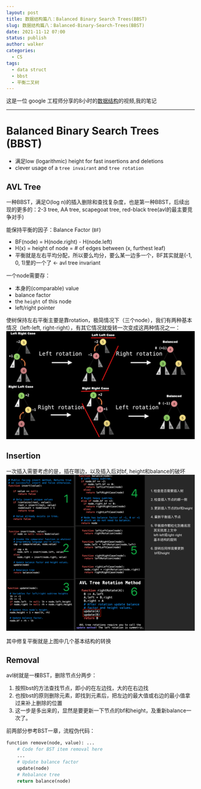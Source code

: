 ```yaml
---
layout: post
title: 数据结构篇八：Balanced Binary Search Trees(BBST)
slug: 数据结构篇八：Balanced-Binary-Search-Trees(BBST)
date: 2021-11-12 07:00
status: publish
author: walker
categories: 
  - CS
tags:
  - data struct
  - bbst
  - 平衡二叉树
---
```


这是一位 google 工程师分享的8小时的[数据结构](https://www.youtube.com/watch?v=RBSGKlAvoiM)的视频,我的笔记

-----

# Balanced Binary Search Trees (BBST)

* 满足low (logarithmic) height for fast insertions and deletions
* clever usage of a `tree invairant` and `tree rotation`

## AVL Tree

一种BBST，满足O(log n)的插入删除和查找复杂度，也是第一种BBST，后续出现的更多的：2-3 tree, AA tree, scapegoat tree, red-black tree(avl的最主要竞争对手)

能保持平衡的因子：Balance Factor (`BF`)

* BF(node) = H(node.right) - H(node.left)
* H(x) = height of node = # of edges between (x, furthest leaf)
* 平衡就是左右平均分配，所以要么均分，要么某一边多一个，BF其实就是(-1, 0, 1)里的一个了 <- avl tree invariant

一个node需要存：
* 本身的(comparable) value
* balance factor
* the `height` of this node
* left/right pointer

使树保持左右平衡主要是靠rotation，极简情况下（三个node），我们有两种基本情况（left-left, right-right），有其它情况就旋转一次变成这两种情况之一：
![](../assets/1859625-80a75204b823272d.png)

## Insertion
一次插入需要考虑的是，插在哪边，以及插入后对bf, height和balance的破坏
![](../assets/1859625-fbcb86360e02615e.png)

其中修复平衡就是上图中几个基本结构的转换

## Removal

avl树就是一棵BST，删除节点分两步：
1. 按照bst的方法查找节点，即小的在左边找，大的在右边找
2. 也按bst的原则删除元素，即找到元素后，把左边的最大值或右边的最小值拿过来补上删除的位置
3. 这一步是多出来的，显然是要更新一下节点的bf和height，及重新balance一次了。

前两部分参考BST一章，流程伪代码：
```python
function remove(node, value): ...
    # Code for BST item removal here
    ...
    # Update balance factor
    update(node)
    # Rebalance tree
    return balance(node)
```
